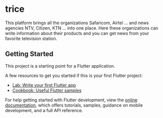# trice

This platform brings all the  organizations  Safaricom, Airtel … and news agencies  NTV, Citizen, KTN … into one place. Here these organizations can write information about their products and you can get news from your favorite television station.

## Getting Started

This project is a starting point for a Flutter application.

A few resources to get you started if this is your first Flutter project:

- [Lab: Write your first Flutter app](https://docs.flutter.dev/get-started/codelab)
- [Cookbook: Useful Flutter samples](https://docs.flutter.dev/cookbook)

For help getting started with Flutter development, view the
[online documentation](https://docs.flutter.dev/), which offers tutorials,
samples, guidance on mobile development, and a full API reference.
